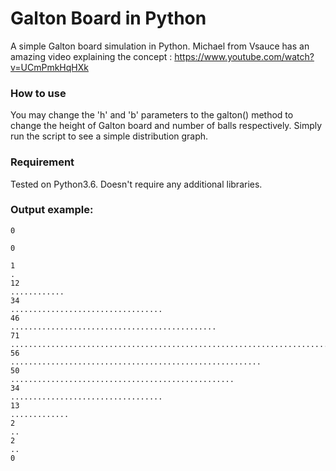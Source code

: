 # Galton Board in Python
A simple Galton board simulation in Python.
Michael from Vsauce has an amazing video explaining the concept : https://www.youtube.com/watch?v=UCmPmkHqHXk

### How to use 
You may change the 'h' and 'b' parameters to the galton() method to change the height of Galton board and number of balls respectively. Simply run the script to see a simple distribution graph.

### Requirement
Tested on Python3.6. Doesn't require any additional libraries.

### Output example:
```
0

0

1
.
12
............
34
..................................
46
..............................................
71
.......................................................................
56
........................................................
50
..................................................
34
..................................
13
.............
2
..
2
..
0
```
